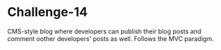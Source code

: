 # Challenge-14
CMS-style blog where developers can publish their blog posts and comment oother developers' posts as well. Follows the MVC paradigm.
